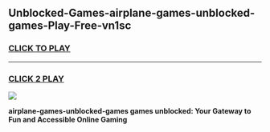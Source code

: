
## Unblocked-Games-airplane-games-unblocked-games-Play-Free-vn1sc
<h3>
<a href="https://premium76.site?title=airplane-games-unblocked-games&ref=17A">CLICK TO PLAY</a></h3>
<hr>

<h3>
<a href="https://premium76.site?title=airplane-games-unblocked-games&ref=17A">CLICK 2 PLAY</a>
  
</h3>

<a href="https://premium76.site?title=airplane-games-unblocked-games&ref=17A"><img src="https://clearcache.store/games.png"></a>


**airplane-games-unblocked-games games unblocked: Your Gateway to Fun and Accessible Online Gaming**

